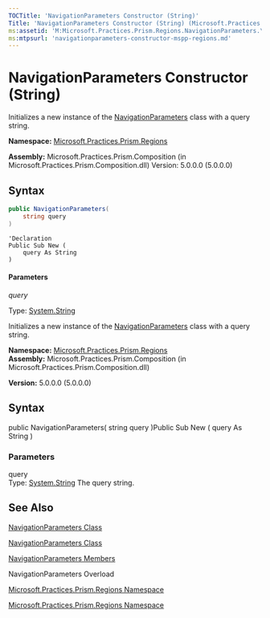 ```yaml
---
TOCTitle: 'NavigationParameters Constructor (String)'
Title: 'NavigationParameters Constructor (String) (Microsoft.Practices.Prism.Regions)'
ms:assetid: 'M:Microsoft.Practices.Prism.Regions.NavigationParameters.\#ctor(System.String)'
ms:mtpsurl: 'navigationparameters-constructor-mspp-regions.md'
---
```


# NavigationParameters Constructor (String)

Initializes a new instance of the [NavigationParameters](navigationparameters-class-mspp-regions.md) class with a query string.

**Namespace:** [Microsoft.Practices.Prism.Regions](https://msdn.microsoft.com/n:microsoft.practices.prism.regions)

**Assembly:** Microsoft.Practices.Prism.Composition (in Microsoft.Practices.Prism.Composition.dll) Version: 5.0.0.0 (5.0.0.0)

##  Syntax

```C#
public NavigationParameters(
	string query 
)
```

```VB
'Declaration
Public Sub New ( 
	query As String
)
```

#### Parameters

_query_

Type: [System.String](http://msdn2.microsoft.com/en-us/library/s1wwdcbf)

Initializes a new instance of the [NavigationParameters](https://msdn.microsoft.com/library/microsoft.practices.prism.regions.navigationparameters) class with a query string.

**Namespace:** [Microsoft.Practices.Prism.Regions](https://msdn.microsoft.com/library/microsoft.practices.prism.regions)
**Assembly:** Microsoft.Practices.Prism.Composition (in Microsoft.Practices.Prism.Composition.dll)

**Version:** 5.0.0.0 (5.0.0.0)

## Syntax
public NavigationParameters( string query )Public Sub New ( query As String )

### Parameters

query  
Type: [System.String](http://msdn.microsoft.com/en-us/library/s1wwdcbf)
The query string.

## See Also

[NavigationParameters Class](navigationparameters-class-mspp-regions.md)
[NavigationParameters Class](https://msdn.microsoft.com/library/microsoft.practices.prism.regions.navigationparameters)

[NavigationParameters Members](navigationparameters-members-mspp-regions.md)

NavigationParameters Overload

[Microsoft.Practices.Prism.Regions Namespace](mspp-regions-namespace.md)

[Microsoft.Practices.Prism.Regions Namespace](https://msdn.microsoft.com/library/microsoft.practices.prism.regions)
